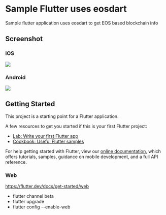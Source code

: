 # Sample Flutter uses eosdart

Sample flutter application uses eosdart to get EOS based blockchain info

## Screenshot

### iOS
![](doc/iphonexr.png)

### Android
![](doc/android.png)

## Getting Started

This project is a starting point for a Flutter application.

A few resources to get you started if this is your first Flutter project:

- [Lab: Write your first Flutter app](https://flutter.io/docs/get-started/codelab)
- [Cookbook: Useful Flutter samples](https://flutter.io/docs/cookbook)

For help getting started with Flutter, view our 
[online documentation](https://flutter.io/docs), which offers tutorials, 
samples, guidance on mobile development, and a full API reference.


### Web
https://flutter.dev/docs/get-started/web

 - flutter channel beta
 - flutter upgrade
 - flutter config --enable-web